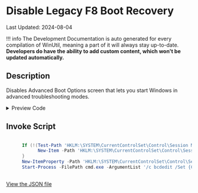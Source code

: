 # Disable Legacy F8 Boot Recovery

Last Updated: 2024-08-04


!!! info
     The Development Documentation is auto generated for every compilation of WinUtil, meaning a part of it will always stay up-to-date. **Developers do have the ability to add custom content, which won't be updated automatically.**


## Description

Disables Advanced Boot Options screen that lets you start Windows in advanced troubleshooting modes.

<!-- BEGIN CUSTOM CONTENT -->

<!-- END CUSTOM CONTENT -->

<details>
<summary>Preview Code</summary>

```json
{
  "Content": "Disable Legacy F8 Boot Recovery",
  "Description": "Disables Advanced Boot Options screen that lets you start Windows in advanced troubleshooting modes.",
  "category": "Features",
  "link": "https://christitustech.github.io/winutil/dev/features/Features/DisableLegacyRecovery",
  "panel": "1",
  "Order": "a019_",
  "feature": [],
  "InvokeScript": [
    "
      If (!(Test-Path 'HKLM:\\SYSTEM\\CurrentControlSet\\Control\\Session Manager\\Configuration Manager\\LastKnownGood')) {
            New-Item -Path 'HKLM:\\SYSTEM\\CurrentControlSet\\Control\\Session Manager\\Configuration Manager\\LastKnownGood' -Force | Out-Null
      }
      New-ItemProperty -Path 'HKLM:\\SYSTEM\\CurrentControlSet\\Control\\Session Manager\\Configuration Manager\\LastKnownGood' -Name 'Enabled' -Type DWord -Value 0 -Force
      Start-Process -FilePath cmd.exe -ArgumentList '/c bcdedit /Set {Current} BootMenuPolicy Standard' -Wait
      "
  ]
}
```
</details>

## Invoke Script

```powershell

      If (!(Test-Path 'HKLM:\SYSTEM\CurrentControlSet\Control\Session Manager\Configuration Manager\LastKnownGood')) {
            New-Item -Path 'HKLM:\SYSTEM\CurrentControlSet\Control\Session Manager\Configuration Manager\LastKnownGood' -Force | Out-Null
      }
      New-ItemProperty -Path 'HKLM:\SYSTEM\CurrentControlSet\Control\Session Manager\Configuration Manager\LastKnownGood' -Name 'Enabled' -Type DWord -Value 0 -Force
      Start-Process -FilePath cmd.exe -ArgumentList '/c bcdedit /Set {Current} BootMenuPolicy Standard' -Wait
      

```
<!-- BEGIN SECOND CUSTOM CONTENT -->

<!-- END SECOND CUSTOM CONTENT -->

[View the JSON file](https://github.com/ChrisTitusTech/winutil/tree/main/config/feature.json)

